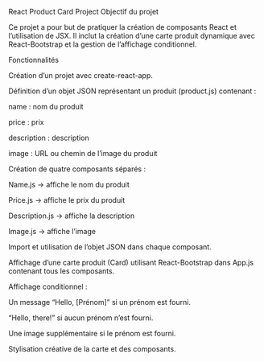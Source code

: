 React Product Card Project
Objectif du projet

Ce projet a pour but de pratiquer la création de composants React et l’utilisation de JSX. Il inclut la création d’une carte produit dynamique avec React-Bootstrap et la gestion de l’affichage conditionnel.

Fonctionnalités

Création d’un projet avec create-react-app.

Définition d’un objet JSON représentant un produit (product.js) contenant :

name : nom du produit

price : prix

description : description

image : URL ou chemin de l’image du produit

Création de quatre composants séparés :

Name.js → affiche le nom du produit

Price.js → affiche le prix du produit

Description.js → affiche la description

Image.js → affiche l’image

Import et utilisation de l’objet JSON dans chaque composant.

Affichage d’une carte produit (Card) utilisant React-Bootstrap dans App.js contenant tous les composants.

Affichage conditionnel :

Un message “Hello, [Prénom]” si un prénom est fourni.

“Hello, there!” si aucun prénom n’est fourni.

Une image supplémentaire si le prénom est fourni.

Stylisation créative de la carte et des composants.
